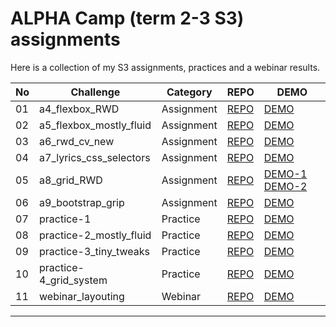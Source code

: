 # ALPHA Camp (term 2-3 S3) assignments
Here is a collection of my S3 assignments, practices and a webinar results.


| No  | Challenge                         | Category | REPO                                                                                                          | DEMO                                                                                                |
| --- | --------------------------------- | ---------- | ------------------------------------------------------------------------------------------------------------- | --------------------------------------------------------------------------------------------------- |
| 01  | a4_flexbox_RWD    | Assignment     | [REPO](https://github.com/LJBL22/ac_term_2-3/tree/main/a4_flexbox_RWD )   | [DEMO](https://ljbl22.github.io/ac_term_2-3/a4_flexbox_RWD)  |
| 02  | a5_flexbox_mostly_fluid      | Assignment     | [REPO](https://github.com/LJBL22/ac_term_2-3/tree/main/a5_flexbox_mostly_fluid )     | [DEMO](https://ljbl22.github.io/ac_term_2-3/a5_flexbox_mostly_fluid)     |
| 03  | a6_rwd_cv_new                | Assignment     | [REPO](https://github.com/LJBL22/ac_term_2-3/tree/main/a6_rwd_cv_new )                | [DEMO](https://ljbl22.github.io/ac_term_2-3/a6_rwd_cv_new)                |
| 04  | a7_lyrics_css_selectors                | Assignment     | [REPO](https://github.com/LJBL22/ac_term_2-3/tree/main/a7_lyrics_css_selectors )                | [DEMO](https://ljbl22.github.io/ac_term_2-3/a7_lyrics_css_selectors)                |
| 05  | a8_grid_RWD       | Assignment     | [REPO](https://github.com/LJBL22/ac_term_2-3/tree/main/a8_grid_RWD )       | [DEMO-1](https://ljbl22.github.io/ac_term_2-3/a8_grid_RWD/index_q1.html) [DEMO-2](https://ljbl22.github.io/ac_term_2-3/a8_grid_RWD/index_q2.html)      |
| 06  | a9_bootstrap_grip               | Assignment     | [REPO](https://github.com/LJBL22/ac_term_2-3/tree/main/a9_bootstrap_grip )          | [DEMO](https://ljbl22.github.io/ac_term_2-3/a9_bootstrap_grip)          |
| 07  | practice-1             | Practice     | [REPO](https://github.com/LJBL22/ac_term_2-3/tree/main/practice-1 )            | [DEMO](https://ljbl22.github.io/ac_term_2-3/practice-1)            |
| 08  | practice-2_mostly_fluid              | Practice     | [REPO](https://github.com/LJBL22/ac_term_2-3/tree/main/practice-2_mostly_fluid)               | [DEMO](https://ljbl22.github.io/ac_term_2-3/practice-2_mostly_fluid/)               |
| 09  | practice-3_tiny_tweaks            | Practice     | [REPO](https://github.com/LJBL22/ac_term_2-3/tree/main/practice-3_tiny_tweaks )           | [DEMO](https://ljbl22.github.io/ac_term_2-3/practice-3_tiny_tweaks/)           |
| 10  | practice-4_grid_system               | Practice     | [REPO](https://github.com/LJBL22/ac_term_2-3/tree/main/practice-4_grid_system )               | [DEMO](https://ljbl22.github.io/ac_term_2-3/practice-4_grid_system/)               |
| 11  | webinar_layouting        | Webinar     | [REPO](https://github.com/LJBL22/ac_term_2-3/tree/main/webinar_layouting/)        | [DEMO](https://ljbl22.github.io/ac_term_2-3/webinar_layouting/ )        |


-----------------------------


